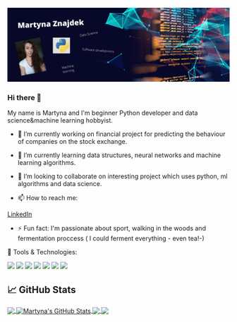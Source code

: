 [![Header](https://github.com/CodingBee77/CodingBee77/blob/main/Martyna%20Znajdek.png "Header")](https://some-url.dev/)


### Hi there 👋

My name is Martyna and I'm beginner Python developer and data science&machine learning hobbyist.

- 🔭 I’m currently working on financial project for predicting the behaviour of companies on the stock exchange.

- 🌱 I’m currently learning data structures, neural networks and machine learning algorithms.

- 👯 I’m looking to collaborate on interesting project which uses python, ml algorithms and data science.

- 📫 How to reach me:

[LinkedIn](https://www.linkedin.com/in/martyna-znajdek-a63084137/)


- ⚡ Fun fact: I'm passionate about sport, walking in the woods and fermentation proccess ( I could ferment everything - even tea!-)



🔧 Tools & Technologies:

![](https://img.shields.io/badge/OS-Linux-informational?style=flat&logo=linux&logoColor=white&color=5680c5)
![](https://img.shields.io/badge/Editor-Pycharm-informational?style=flat&logo=pycharm-idea&logoColor=white&color=5680c5)
![](https://img.shields.io/badge/Code-Python-informational?style=flat&logo=python&logoColor=white&color=5680c5)
![](https://img.shields.io/badge/Code-Java-informational?style=flat&logo=java&logoColor=white&color=5680c5)
![](https://img.shields.io/badge/Code-Django-informational?style=flat&logo=django&logoColor=white&color=5680c5)
![](https://img.shields.io/badge/Shell-Bash-informational?style=flat&logo=gnu-bash&logoColor=white&color=5680c5)
![](https://img.shields.io/badge/Tools-SQLite-informational?style=flat&logo=sqllite&logoColor=white&color=5680c5)




## &#x1f4c8; GitHub Stats

<a href="https://github.com/CodingBee77">
  <img align="center" src="https://github-readme-stats.vercel.app/api/top-langs/?username=CodingBee77&hide=java,html&title_color=ffffff&text_color=c9cacc&icon_color=2bbc8a&bg_color=1d1f21" />
</a>

<a href="https://github.com/CodingBee77">
  <img align="center" src="https://github-readme-stats.vercel.app/api?username=CodingBee77&show_icons=true&line_height=27&count_private=true&title_color=ffffff&text_color=c9cacc&icon_color=2bbc8a&bg_color=1d1f21" alt="Martyna's GitHub Stats" />
</a>

<a href="https://github.com/CodingBee77/Data_Science_Projects">
  <img align="center" src="https://github-readme-stats.vercel.app/api/pin/?username=CodingBee77&repo=Data_Science_Projects&title_color=ffffff&text_color=c9cacc&icon_color=2bbc8a&bg_color=1d1f21" />
</a>    

<a href="https://github.com/CodingBee77/Snake-bug-game">
  <img align="center" src="https://github-readme-stats.vercel.app/api/pin/?username=CodingBee77&repo=Snake-bug-game&title_color=ffffff&text_color=c9cacc&icon_color=2bbc8a&bg_color=1d1f21" />
</a> 
